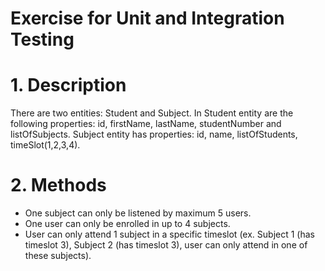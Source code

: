 # Exercise for Unit and Integration Testing



#  1. Description

  There are two entities: Student and Subject. In Student entity are the following properties: id, firstName, lastName, studentNumber and listOfSubjects. Subject entity has properties: id, name, listOfStudents, timeSlot(1,2,3,4).

# 2. Methods

- One subject can only be listened by maximum 5 users.
- One user can only be enrolled in up to 4 subjects.
- User can only attend 1 subject in a specific timeslot (ex. Subject 1 (has timeslot 3), Subject 2 (has timeslot 3), user can only attend in one of these subjects).
